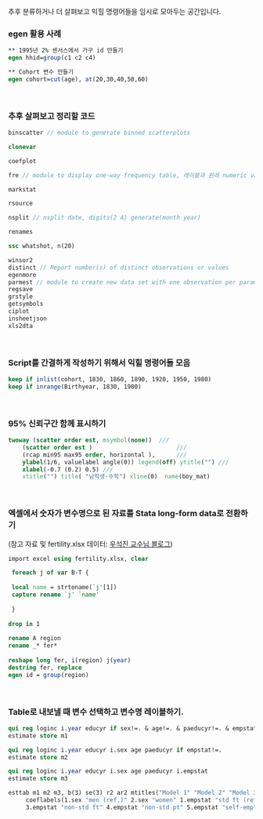 추후 분류하거나 더 살펴보고 익힐 명령어들을 임시로 모아두는 공간입니다.


### egen 활용 사례
```stata
** 1995년 2% 센서스에서 가구 id 만들기
egen hhid=group(c1 c2 c4)

** Cohort 변수 만들기
egen cohort=cut(age), at(20,30,40,50,60)
```

<br>

### 추후 살펴보고 정리할 코드
```stata
binscatter // module to generate binned scatterplots

clonevar

coefplot

fre // module to display one-way frequency table, 레이블과 원래 numeric value를 함께 볼 수 있음.

markstat

rsource

nsplit // nsplit date, digits(2 4) generate(month year)

renames

ssc whatshot, n(20)

winsor2
distinct // Report number(s) of distinct observations or values
egenmore
parmest // module to create new data set with one observation per parameter of most recent model
regsave
grstyle
getsymbols
ciplot
insheetjson
xls2dta
```

<br>

### Script를 간결하게 작성하기 위해서 익힐 명령어들 모음

```stata
keep if inlist(cohort, 1830, 1860, 1890, 1920, 1950, 1980)
keep if inrange(Birthyear, 1830, 1980)
```

<br>

### 95% 신뢰구간 함께 표시하기

```stata
twoway (scatter order est, msymbol(none))  ///
	(scatter order est )                        ///
	(rcap min95 max95 order, horizontal ),      ///
	ylabel(1/6, valuelabel angle(0)) legend(off) ytitle("") ///
	xlabel(-0.7 (0.2) 0.5) ///
	xtitle("") title( "남학생-수학") xline(0)  name(boy_mat)
```

<br>

### 엑셀에서 숫자가 변수명으로 된 자료를 Stata long-form data로 전환하기 <br>
(참고 자료 및 fertility.xlsx 데이터: [우석진 교수님 블로그](https://econbigdata.tistory.com/67?category=724580))

```stata
import excel using fertility.xlsx, clear

 foreach j of var B-T { 
 
 local name = strtoname(`j'[1]) 
 capture rename `j' `name' 
 
 } 
 
drop in 1 
 
rename A region 
rename _* fer* 
 
reshape long fer, i(region) j(year) 
destring fer, replace 
egen id = group(region) 
```

<br>

### Table로 내보낼 때 변수 선택하고 변수명 레이블하기. 

```stata
qui reg loginc i.year educyr if sex!=. & age!=. & paeducyr!=. & empstat!=.
estimate store m1

qui reg loginc i.year educyr i.sex age paeducyr if empstat!=.
estimate store m2

qui reg loginc i.year educyr i.sex age paeducyr i.empstat
estimate store m3

esttab m1 m2 m3, b(3) se(3) r2 ar2 mtitles("Model 1" "Model 2" "Model 3") drop(*year) ///
	 coeflabels(1.sex "men (ref.)" 2.sex "women" 1.empstat "std ft (ref)" 2.empstat "std pt" ///
	 3.empstat "non-std ft" 4.empstat "non-std pt" 5.empstat "self-emp")
```
